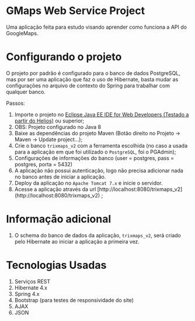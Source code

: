 GMaps Web Service Project
======================

Uma aplicação feita para estudo visando aprender como funciona a API do GoogleMaps.

Configurando o projeto
=====================

O projeto por padrão é configurado para o banco de dados PostgreSQL, mas por ser uma aplicação que faz o uso de Hibernate, basta mudar as configurações no arquivo de contexto do Spring para trabalhar com qualquer banco.

Passos:

1. Importe o projeto no  [Eclipse Java EE IDE for Web Developers (Testado a partir do Helios)](http://www.eclipse.org/downloads/) ou superior;
2.  OBS: Projeto configurado no Java 8
3.  Baixe as dependências do projeto Maven (Botão direito no Projeto -> Maven -> Update project...);
4.  Crie o banco `trixmaps_v2` com a ferramenta escolhida (no caso a usada para a aplicação em que foi utilizado o `PostgreSQL`, foi o PGAdmin);
5.  Configurações de informações do banco (user = postgres, pass = postgres, porta = 5432)  
6.  A aplicação não possui autenticação, logo não precisa adicionar nada no banco antes de iniciar a aplicação.
7.  Deploy da aplicação no `Apache Tomcat 7.x` e inicie o servidor.
8.  Acesse a aplicação através da url [http://localhost:8080/trixmaps_v2] (http://localhost:8080/trixmaps_v2) ;

Informação adicional
=====================

1. O schema do banco de dados da aplicação, `trixmaps_v2`, será criado pelo Hibernate ao iniciar a aplicação a primeira vez.

Tecnologias Usadas
==============
1. Serviços REST
2. Hibernate 4.x
3. Spring 4.x
4. Bootstrap (para testes de responsividade do site)
5. AJAX
6. JSON

